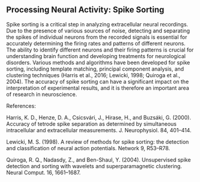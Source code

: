 ## Processing Neural Activity: Spike Sorting

Spike sorting is a critical step in analyzing extracellular neural recordings. Due to the presence of various sources of noise, detecting and separating the spikes of individual neurons from the recorded signals is essential for accurately determining the firing rates and patterns of different neurons. The ability to identify different neurons and their firing patterns is crucial for understanding brain function and developing treatments for neurological disorders. Various methods and algorithms have been developed for spike sorting, including template matching, principal component analysis, and clustering techniques (Harris et al., 2016; Lewicki, 1998; Quiroga et al., 2004). The accuracy of spike sorting can have a significant impact on the interpretation of experimental results, and it is therefore an important area of research in neuroscience.

References:

Harris, K. D., Henze, D. A., Csicsvári, J., Hirase, H., and Buzsáki, G. (2000). Accuracy of tetrode spike separation as determined by simultaneous intracellular and extracellular measurements. J. Neurophysiol. 84, 401–414.

Lewicki, M. S. (1998). A review of methods for spike sorting: the detection and classification of neural action potentials. Network 9, R53–R78.

Quiroga, R. Q., Nadasdy, Z., and Ben-Shaul, Y. (2004). Unsupervised spike detection and sorting with wavelets and superparamagnetic clustering. Neural Comput. 16, 1661–1687.
